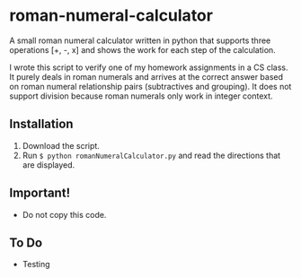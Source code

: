 # roman-numeral-calculator
A small roman numeral calculator written in python that supports three operations [+, -, x] and shows the work for each step of the calculation.

I wrote this script to verify one of my homework assignments in a CS class. It purely deals in roman numerals and arrives at the correct answer based on roman numeral relationship pairs (subtractives and grouping). It does not support division because roman numerals only work in integer context. 


## Installation

1. Download the script.
2. Run `$ python romanNumeralCalculator.py` and read the directions that are displayed.


## Important!

+ Do not copy this code.


## To Do

+ Testing